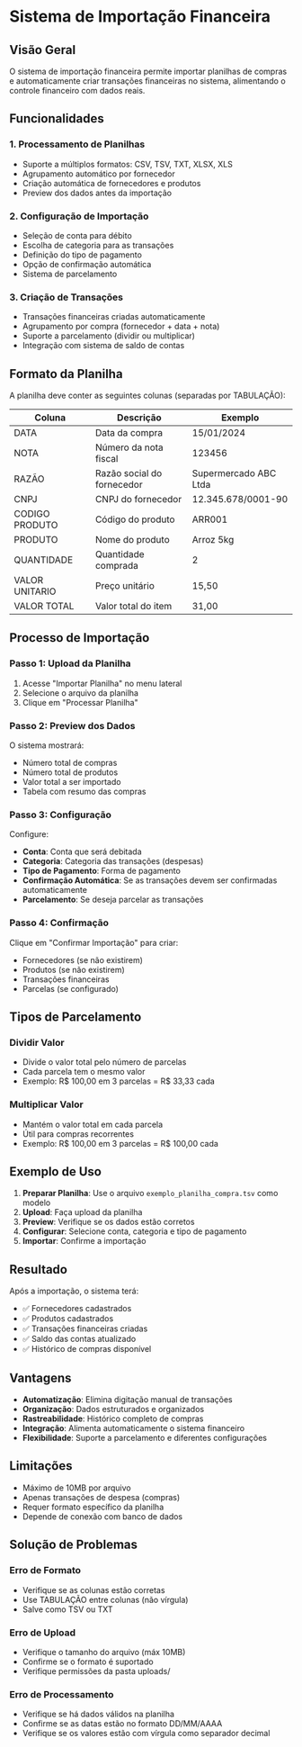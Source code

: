 # Sistema de Importação Financeira

## Visão Geral

O sistema de importação financeira permite importar planilhas de compras e automaticamente criar transações financeiras no sistema, alimentando o controle financeiro com dados reais.

## Funcionalidades

### 1. Processamento de Planilhas
- Suporte a múltiplos formatos: CSV, TSV, TXT, XLSX, XLS
- Agrupamento automático por fornecedor
- Criação automática de fornecedores e produtos
- Preview dos dados antes da importação

### 2. Configuração de Importação
- Seleção de conta para débito
- Escolha de categoria para as transações
- Definição do tipo de pagamento
- Opção de confirmação automática
- Sistema de parcelamento

### 3. Criação de Transações
- Transações financeiras criadas automaticamente
- Agrupamento por compra (fornecedor + data + nota)
- Suporte a parcelamento (dividir ou multiplicar)
- Integração com sistema de saldo de contas

## Formato da Planilha

A planilha deve conter as seguintes colunas (separadas por TABULAÇÃO):

| Coluna | Descrição | Exemplo |
|--------|-----------|---------|
| DATA | Data da compra | 15/01/2024 |
| NOTA | Número da nota fiscal | 123456 |
| RAZÃO | Razão social do fornecedor | Supermercado ABC Ltda |
| CNPJ | CNPJ do fornecedor | 12.345.678/0001-90 |
| CODIGO PRODUTO | Código do produto | ARR001 |
| PRODUTO | Nome do produto | Arroz 5kg |
| QUANTIDADE | Quantidade comprada | 2 |
| VALOR UNITARIO | Preço unitário | 15,50 |
| VALOR TOTAL | Valor total do item | 31,00 |

## Processo de Importação

### Passo 1: Upload da Planilha
1. Acesse "Importar Planilha" no menu lateral
2. Selecione o arquivo da planilha
3. Clique em "Processar Planilha"

### Passo 2: Preview dos Dados
O sistema mostrará:
- Número total de compras
- Número total de produtos
- Valor total a ser importado
- Tabela com resumo das compras

### Passo 3: Configuração
Configure:
- **Conta**: Conta que será debitada
- **Categoria**: Categoria das transações (despesas)
- **Tipo de Pagamento**: Forma de pagamento
- **Confirmação Automática**: Se as transações devem ser confirmadas automaticamente
- **Parcelamento**: Se deseja parcelar as transações

### Passo 4: Confirmação
Clique em "Confirmar Importação" para criar:
- Fornecedores (se não existirem)
- Produtos (se não existirem)
- Transações financeiras
- Parcelas (se configurado)

## Tipos de Parcelamento

### Dividir Valor
- Divide o valor total pelo número de parcelas
- Cada parcela tem o mesmo valor
- Exemplo: R$ 100,00 em 3 parcelas = R$ 33,33 cada

### Multiplicar Valor
- Mantém o valor total em cada parcela
- Útil para compras recorrentes
- Exemplo: R$ 100,00 em 3 parcelas = R$ 100,00 cada

## Exemplo de Uso

1. **Preparar Planilha**: Use o arquivo `exemplo_planilha_compra.tsv` como modelo
2. **Upload**: Faça upload da planilha
3. **Preview**: Verifique se os dados estão corretos
4. **Configurar**: Selecione conta, categoria e tipo de pagamento
5. **Importar**: Confirme a importação

## Resultado

Após a importação, o sistema terá:
- ✅ Fornecedores cadastrados
- ✅ Produtos cadastrados
- ✅ Transações financeiras criadas
- ✅ Saldo das contas atualizado
- ✅ Histórico de compras disponível

## Vantagens

- **Automatização**: Elimina digitação manual de transações
- **Organização**: Dados estruturados e organizados
- **Rastreabilidade**: Histórico completo de compras
- **Integração**: Alimenta automaticamente o sistema financeiro
- **Flexibilidade**: Suporte a parcelamento e diferentes configurações

## Limitações

- Máximo de 10MB por arquivo
- Apenas transações de despesa (compras)
- Requer formato específico da planilha
- Depende de conexão com banco de dados

## Solução de Problemas

### Erro de Formato
- Verifique se as colunas estão corretas
- Use TABULAÇÃO entre colunas (não vírgula)
- Salve como TSV ou TXT

### Erro de Upload
- Verifique o tamanho do arquivo (máx 10MB)
- Confirme se o formato é suportado
- Verifique permissões da pasta uploads/

### Erro de Processamento
- Verifique se há dados válidos na planilha
- Confirme se as datas estão no formato DD/MM/AAAA
- Verifique se os valores estão com vírgula como separador decimal
